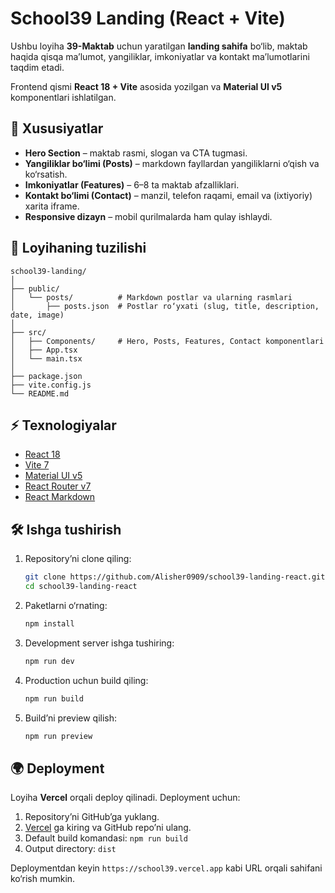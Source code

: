 # School39 Landing (React + Vite)

Ushbu loyiha **39-Maktab** uchun yaratilgan **landing sahifa** bo‘lib, maktab haqida qisqa ma’lumot, yangiliklar, imkoniyatlar va kontakt ma’lumotlarini taqdim etadi.

Frontend qismi **React 18 + Vite** asosida yozilgan va **Material UI v5** komponentlari ishlatilgan.

## 🚀 Xususiyatlar

* **Hero Section** – maktab rasmi, slogan va CTA tugmasi.
* **Yangiliklar bo‘limi (Posts)** – markdown fayllardan yangiliklarni o‘qish va ko‘rsatish.
* **Imkoniyatlar (Features)** – 6–8 ta maktab afzalliklari.
* **Kontakt bo‘limi (Contact)** – manzil, telefon raqami, email va (ixtiyoriy) xarita iframe.
* **Responsive dizayn** – mobil qurilmalarda ham qulay ishlaydi.

## 📂 Loyihaning tuzilishi

```
school39-landing/
│
├── public/
│   └── posts/          # Markdown postlar va ularning rasmlari
│       ├── posts.json  # Postlar ro‘yxati (slug, title, description, date, image)
│
├── src/
│   ├── Components/     # Hero, Posts, Features, Contact komponentlari
│   ├── App.tsx
│   └── main.tsx
│
├── package.json
├── vite.config.js
└── README.md
```

## ⚡️ Texnologiyalar

* [React 18](https://react.dev)
* [Vite 7](https://vitejs.dev)
* [Material UI v5](https://mui.com)
* [React Router v7](https://reactrouter.com)
* [React Markdown](https://github.com/remarkjs/react-markdown)

## 🛠 Ishga tushirish

1. Repository’ni clone qiling:

   ```bash
   git clone https://github.com/Alisher0909/school39-landing-react.git
   cd school39-landing-react
   ```

2. Paketlarni o‘rnating:

   ```bash
   npm install
   ```

3. Development server ishga tushiring:

   ```bash
   npm run dev
   ```

4. Production uchun build qiling:

   ```bash
   npm run build
   ```

5. Build’ni preview qilish:

   ```bash
   npm run preview
   ```

## 🌍 Deployment

Loyiha **Vercel** orqali deploy qilinadi. Deployment uchun:

1. Repository’ni GitHub’ga yuklang.
2. [Vercel](https://vercel.com) ga kiring va GitHub repo’ni ulang.
3. Default build komandasi: `npm run build`
4. Output directory: `dist`

Deploymentdan keyin `https://school39.vercel.app` kabi URL orqali sahifani ko‘rish mumkin.
